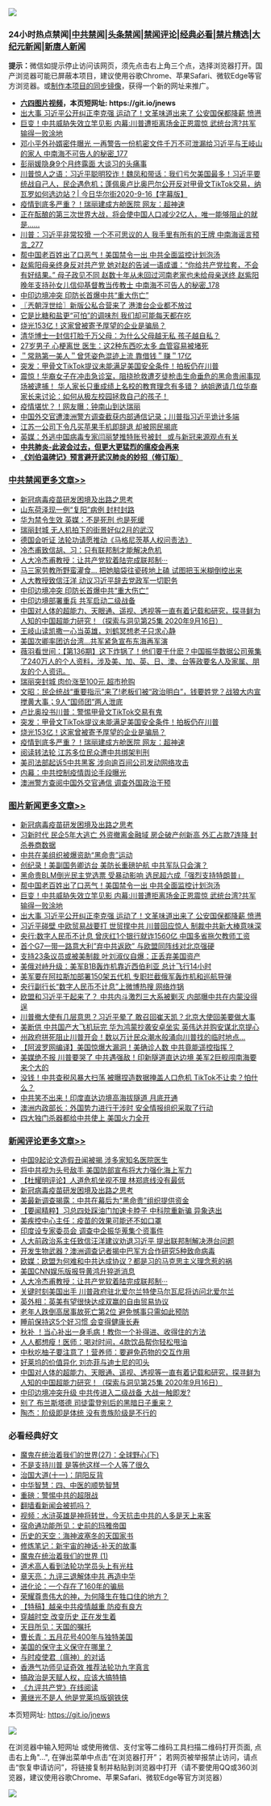 ![](https://raw.githubusercontent.com/fqnews/bnews/master/64photo/fqnews-qr.jpg)

<div id="tt">
<h3>24小时热点禁闻|<a href="#%E4%B8%AD%E5%85%B1%E7%A6%81%E9%97%BB%E6%9B%B4%E5%A4%9A%E6%96%87%E7%AB%A0">中共禁闻</a>|<a href="#%E5%9B%BE%E7%89%87%E6%96%B0%E9%97%BB%E6%9B%B4%E5%A4%9A%E6%96%87%E7%AB%A0">头条禁闻</a>|<a href="#%E6%96%B0%E9%97%BB%E8%AF%84%E8%AE%BA%E6%9B%B4%E5%A4%9A%E6%96%87%E7%AB%A0">禁闻评论|<a href="#%E5%BF%85%E7%9C%8B%E7%BB%8F%E5%85%B8%E5%A5%BD%E6%96%87">经典必看|<a href="/video.md#%E7%A6%81%E7%89%87%E7%B2%BE%E9%80%89">禁片精选</a>|<a href="https://github.com/fqnews/djy/blob/master/gb/nf1351518.md#1">大纪元新闻</a>|<a href="https://github.com/fqnews/ntdtv/blob/master/gb/prog204.md#1">新唐人新闻</a></h3>
<div><b>提示：</b>微信如提示停止访问该网页，须先点击右上角三个点，选择浏览器打开。国产浏览器可能已屏蔽本项目，建议使用谷歌Chrome、苹果Safari、微软Edge等官方浏览器。或<a href="https://github.com/fqnews/bnews/blob/master/%E5%88%B6%E4%BD%9Cgit%E7%A6%81%E9%97%BB%E9%95%9C%E5%83%8F.md">制作本项目的同步镜像</a>，获得一个新的网址来推广。</div>
<ul>
<li><b><a href="http://d1.bdrive.tk/64.mp4" target="_blank">六四图片视频</a>，本页短网址: https://git.io/jnews</b></li>
<li><a href="/topimagenews/20200916/1397636.md">出大事 习近平公开纠正李克强 运动了！文革味道出来了 公安国保都降薪 愤懑</a></li>
<li><a href="/topimagenews/20200917/1397683.md">巨变！中共威胁失效立竿见影 内幕:川普遭拒离场金正恩震惊 武统台湾?共军输得一败涂地</a></li>
<li><a href="/comments/20200917/1397742.md">邓小平外孙婿密件曝光 一再警告一份机密文件千万不可泄漏给习近平与王岐山的家人 中南海不可告人的秘密_177</a></li>
<li><a href="/cnnews/20200917/1397974.md">彭丽媛隐身9个月终露面 大谈习的头痛事</a></li>
<li><a href="/bannedvideo/20200917/1397711.md">川普惊人之语：习近平聪明狡诈！魏凤和带话：我们亏欠美国最多！习近平要统战自己人，民企遇危机；蓬佩奥卢比奥巴尔公开反对甲骨文TikTok交易，纳瓦罗如何选边站？| 今日华尔街2020-9-16【字幕版】</a></li>
<li><a href="/cbnews/20200917/1397786.md">疫情到底多严重？！瑞丽建成方舱医院 网友：超神速</a></li>
<li><a href="/bannedvideo/20200917/1397843.md">正在酝酿的第三次世界大战，将会使中国人口减少2亿人，唯一能够阻止的就是…...</a></li>
<li><a href="/comments/20200917/1397968.md">川普：习近平非常狡猾 一个不可思议的人 我手里有所有的王牌 中南海谣言预言_277</a></li>
<li><a href="/topimagenews/20200917/1398027.md">帮中国老百姓出了口恶气！美国禁令一出 中共全面监控计划泡汤</a></li>
<li><a href="/comments/20200917/1397854.md">赵紫阳母亲终身反对共产党 她对赵的告诫一语成谶：“你给共产党拉套，不会有好结果。” 母子政见不同 赵数十年从未回过河南老家也未给母亲送终 赵紫阳晚年支持孙女儿信仰基督教当传教士 中南海不可告人的秘密_178</a></li>
<li><a href="/cbnews/20200917/1397998.md">中印边境冲突 印防长首爆中共“重大伤亡”</a></li>
<li><a href="/ssgc/20200917/1397776.md">〖兲朝浮世绘〗新版公私合营来了 港澳台企业都不放过</a></li>
<li><a href="/health/20200917/1397811.md">它是比糖和盐更“可怕”的调味剂 我们却可能每天都在吃</a></li>
<li><a href="/cbnews/20200917/1397842.md">烧光153亿！这家曾被寄予厚望的企业是骗局？</a></li>
<li><a href="/lifebaike/20200917/1397826.md">清华博士一封信打脸千万父母：为什么父母越无私 孩子越自私？</a></li>
<li><a href="/health/20200917/1397795.md">27岁男子 心梗离世 医生：这2种东西吃太多 血管容易被堵死</a></li>
<li><a href="/baitai/20200917/1397985.md">＂常熟第一美人＂曾凭姿色混迹上流 靠借钱＂赚＂17亿</a></li>
<li><a href="/cbnews/20200917/1397783.md">突发：甲骨文TikTok提议未能满足美国安全条件！拍板仍在川普</a></li>
<li><a href="/bannedvideo/20200917/1397710.md">震惊！华裔女子在冲击急诊室，阻挠抢救遭歹徒枪击生命垂危的黑命贵闹事现场被逮捕！ 华人家长只重成绩上名校的教育理念有多错？ 纳姐邀请几位华裔家长来讨论：如何从极左校园拯救自己的孩子！</a></li>
<li><a href="/cnnews/20200917/1397781.md">疫情堪忧？！网友曝：钟南山到达瑞丽</a></li>
<li><a href="/bannedvideo/20200916/1397603.md">中国外交官遭澳洲警方调查截获内部通信记录；川普指习近平诡计多端</a></li>
<li><a href="/cnnews/20200917/1397975.md">江苏一公司下令凡买苹果手机即辞退 却被网民揭底</a></li>
<li><a href="/headline/20200917/1397863.md">英媒：外逃中国病毒专家闫丽梦推特账号被封   或与新冠来源观点有关</a></li>
<li><b><a href="/comments/20200211/1275071.md" target="_blank">中共肺炎-此波会过去，但更大更猛烈的瘟疫会再来</a></b></li>
<li><b><a href="/comments/20200207/1272816.md" target="_blank">《刘伯温碑记》预言避开武汉肺炎的妙招（修订版）</a></b></li>
</ul>
</div>

<div class="catlist">
<h3><a href="/cbnews/" target="_blank">中共禁闻</a><span><a href="/cbnews/" target="_blank" rel="nofollow">更多文章>></a></span></h3>
<ul>
<li><a href="/comments/20200917/1029129.md" target="_blank">新冠病毒疫苗研发困境及出路之思考</a></li>
<li><a href="/cbnews/20200917/1398168.md" target="_blank">山东荷泽现一例“复阳”病例 封村封路</a></li>
<li><a href="/cbnews/20200917/1398112.md" target="_blank">华为禁令生效 英媒：不是死刑 也是死缓</a></li>
<li><a href="/cbnews/20200917/1398097.md" target="_blank">瑞丽封城 无人机拍下的街景好似2月的武汉</a></li>
<li><a href="/cbnews/20200917/1398077.md" target="_blank">德国会听证 法轮功请愿推动《马格尼茨基人权问责法》</a></li>
<li><a href="/cbnews/20200917/1029128.md" target="_blank">冷杰甫致信胡、习：只有联邦制才能解决危机</a></li>
<li><a href="/comments/20200917/1273421.md" target="_blank">人大冷杰甫教授：让共产党软着陆完成联邦制···</a></li>
<li><a href="/cbnews/20200917/1398053.md" target="_blank">马三家劳教所野蛮灌食… 把她脑袋往瓷砖地上磕 试图把玉米糊倒控出来</a></li>
<li><a href="/cbnews/20200917/1398034.md" target="_blank">人大教授致信汪洋 动议习近平辞去党政军一切职务</a></li>
<li><a href="/cbnews/20200917/1397998.md" target="_blank">中印边境冲突 印防长首爆中共“重大伤亡”</a></li>
<li><a href="/cbnews/20200917/1397997.md" target="_blank">中印边境部署重兵 共军启动二级战备</a></li>
<li><a href="/comments/20200917/1397918.md" target="_blank">中国对人体的超能力、天眼通、遥视、透视等一直有着记载和研究，探寻鲜为人知的中国超能力研究！（探索与洞见第25集 2020年9月16日）</a></li>
<li><a href="/cbnews/20200917/1397922.md" target="_blank">王岐山读凯撒一心当英雄，刘鹤冥想老子只求心静</a></li>
<li><a href="/cbnews/20200917/1397959.md" target="_blank">美国次卿率团访台湾…共军紧急宣布东海再军演</a></li>
<li><a href="/cbnews/20200917/1397957.md" target="_blank">薇羽看世间：【第136期】这下炸锅了！他们要干什麽？中国振华数据公司蒐集了240万人的个人资料，涉及美、加、英、日、澳、台等政要名人及家属、朋友的个人资讯。</a></li>
<li><a href="/cbnews/20200917/1397921.md" target="_blank">瑞丽突封城 肉价涨至100元 超市抢购</a></li>
<li><a href="/cbnews/20200917/1397875.md" target="_blank">文昭：民企统战“重要指示”来了!老板们被“政治明白”，钱要姓党？战狼大内宣搅黄大事；9人“国师团”两人泄底</a></li>
<li><a href="/cbnews/20200917/1397727.md" target="_blank">卢比奥投书川普：警惕甲骨文TikTok交易有鬼</a></li>
<li><a href="/cbnews/20200917/1397783.md" target="_blank">突发：甲骨文TikTok提议未能满足美国安全条件！拍板仍在川普</a></li>
<li><a href="/cbnews/20200917/1397842.md" target="_blank">烧光153亿！这家曾被寄予厚望的企业是骗局？</a></li>
<li><a href="/cbnews/20200917/1397786.md" target="_blank">疫情到底多严重？！瑞丽建成方舱医院 网友：超神速</a></li>
<li><a href="/cbnews/20200917/1397764.md" target="_blank">阅读转法轮 江苏多位民众遭中共绑架判刑</a></li>
<li><a href="/cbnews/20200917/1397736.md" target="_blank">美司法部起诉5中共黑客 涉向逾百间公司发动网络攻击</a></li>
<li><a href="/cbnews/20200917/1397735.md" target="_blank">内幕：中共控制疫情舆论手段曝光</a></li>
<li><a href="/cbnews/20200916/1397673.md" target="_blank">澳洲警方查阅中国外交官通信 调查外国政治干预</a></li>

</ul>
</div>
<div class="catlist">
<h3><a href="/topimagenews/" target="_blank">图片新闻</a><span><a href="/topimagenews/" target="_blank" rel="nofollow">更多文章>></a></span></h3>
<ul>
<li><a href="/comments/20200917/1029129.md" target="_blank">新冠病毒疫苗研发困境及出路之思考</a></li>
<li><a href="/topimagenews/20200917/1398208.md" target="_blank">习新时代 民企5年大逃亡 外资撤离金融域 房企破产创新高 外汇占款7连降 封杀券商数据</a></li>
<li><a href="/topimagenews/20200917/1398166.md" target="_blank">中共在美组织被爆资助“黑命贵”运动</a></li>
<li><a href="/topimagenews/20200917/1398096.md" target="_blank">创纪录！美副国务卿访台 美防长重磅护航 中共军队只会演？</a></li>
<li><a href="/topimagenews/20200917/1398029.md" target="_blank">黑命贵BLM倒光民主党选票 受暴动影响 选民超六成「强烈支持特朗普」</a></li>
<li><a href="/topimagenews/20200917/1398027.md" target="_blank">帮中国老百姓出了口恶气！美国禁令一出 中共全面监控计划泡汤</a></li>
<li><a href="/topimagenews/20200917/1397683.md" target="_blank">巨变！中共威胁失效立竿见影 内幕:川普遭拒离场金正恩震惊 武统台湾?共军输得一败涂地</a></li>
<li><a href="/topimagenews/20200916/1397636.md" target="_blank">出大事 习近平公开纠正李克强 运动了！文革味道出来了 公安国保都降薪 愤懑</a></li>
<li><a href="/topimagenews/20200916/1397568.md" target="_blank">习近平碰壁 中欧贸易战要打 世贸撑中共 川普回应惊人 制裁中共新大棒意味深</a></li>
<li><a href="/topimagenews/20200916/1397492.md" target="_blank">央行:数字人民币不计息 曾庆红1个银行就诈1560亿 中国多省拖欠教师工资</a></li>
<li><a href="/topimagenews/20200916/1397450.md" target="_blank">首个G7一带一路意大利&#8221;弃中共返欧&#8221; 与欧盟同阵线对北京强硬</a></li>
<li><a href="/topimagenews/20200916/1397396.md" target="_blank">支持23条议员或被美制裁 叶刘淑仪自爆：正丢弃美国资产</a></li>
<li><a href="/topimagenews/20200916/1397395.md" target="_blank">美俄对峙升级：美军B1B轰炸机靠近西伯利亚 总计飞行14小时</a></li>
<li><a href="/topimagenews/20200916/1397334.md" target="_blank">美军要在阿拉斯加部署150架五代机 专职拦截俄军轰炸机和巡航导弹</a></li>
<li><a href="/topimagenews/20200916/1397317.md" target="_blank">央行副行长“数字人民币不计息”上微博热搜 网络炸锅</a></li>
<li><a href="/topimagenews/20200915/1397006.md" target="_blank">欧盟和习近平干起来了？ 中共内斗激烈三大系被剿灭 内部曝中共在内蒙没得逞</a></li>
<li><a href="/topimagenews/20200915/1396933.md" target="_blank">川普撤大使有几层意思？习近平晕了 敢召回崔天凯？北京大使回美要做大事</a></li>
<li><a href="/topimagenews/20200915/1396918.md" target="_blank">美断供 中共国产大飞机玩完 华为鸿蒙抄袭安卓坐实 英伟达并购安谋北京提心</a></li>
<li><a href="/topimagenews/20200915/1396745.md" target="_blank">州政府拼死阻止川普开会！数以万计民众潮水般涌向川普找的临时地点…</a></li>
<li><a href="/topimagenews/20200915/1396667.md" target="_blank">【阿波罗网编译】美国惊爆大漏洞！美确诊人数 中共竟能遥控指挥？</a></li>
<li><a href="/topimagenews/20200915/1396412.md" target="_blank">美媒绝不报 川普要哭了 中共遇强敌！印新隧道直达边境 美军2巨舰闯南海要来个大的</a></li>
<li><a href="/topimagenews/20200914/1396330.md" target="_blank">没钱！中共查税风暴大扫荡 被曝捏造数据掩盖人口危机 TikTok不让卖？怕什么？</a></li>
<li><a href="/topimagenews/20200914/1396110.md" target="_blank">中共笑不出来！印度直达边境高海拔隧道 月底开通</a></li>
<li><a href="/topimagenews/20200914/1395997.md" target="_blank">澳洲内政部长：外国势力进行干涉时 安全情报组织采取了行动</a></li>
<li><a href="/topimagenews/20200914/1395979.md" target="_blank">四大独门杀器都给中共使上 美国火力全开</a></li>

</ul>
</div>
<div class="catlist">
<h3><a href="/comments/" target="_blank">新闻评论</a><span><a href="/comments/" target="_blank" rel="nofollow">更多文章>></a></span></h3>
<ul>
<li><a href="/comments/20200917/1398215.md" target="_blank">中国9起论文造假丑闻被揭 涉多家知名医院医生</a></li>
<li><a href="/comments/20200917/1398214.md" target="_blank">将中共视为头号敌手 美国防部宣布将大力强化海上军力</a></li>
<li><a href="/comments/20200917/1398211.md" target="_blank">【杜耀明评论】人道危机坐视不理 林郑底线没有最低</a></li>
<li><a href="/comments/20200917/1029129.md" target="_blank">新冠病毒疫苗研发困境及出路之思考</a></li>
<li><a href="/comments/20200917/1398174.md" target="_blank">美最新调查揭露：中共在幕后为“黑命贵”组织提供资金</a></li>
<li><a href="/comments/20200917/1398171.md" target="_blank">【要闻精粹】习总四处踩油门加速卡脖子 中科院重新骗 异象迭出</a></li>
<li><a href="/comments/20200917/1398145.md" target="_blank">美疾控中心主任：疫苗的效果可能还不如口罩</a></li>
<li><a href="/comments/20200917/1398144.md" target="_blank">印度设专家委员会 调查中企振华蒐集个资事件</a></li>
<li><a href="/comments/20200917/1398116.md" target="_blank">人大前政治系主任致信汪洋建议劝退习近平 提出联邦制解决港台问题</a></li>
<li><a href="/comments/20200917/1398108.md" target="_blank">开发生物武器？澳洲调查记者揭中巴军方合作研究5种致命病毒</a></li>
<li><a href="/comments/20200917/1398107.md" target="_blank">欧媒：欧盟为何难和中共达成协议？都是习的马克思主义理念惹的祸</a></li>
<li><a href="/comments/20200917/1398090.md" target="_blank">美国CNN娱乐版报导黄鸿升猝逝消息</a></li>
<li><a href="/comments/20200917/1273421.md" target="_blank">人大冷杰甫教授：让共产党软着陆完成联邦制···</a></li>
<li><a href="/comments/20200917/1398045.md" target="_blank">关键时刻美国出手 川普政府驻北爱尔兰特使马尔瓦尼将访问北爱尔兰</a></li>
<li><a href="/comments/20200917/1398044.md" target="_blank">英外相：英美有望很快达成双赢的自由贸易协议</a></li>
<li><a href="/comments/20200917/1398043.md" target="_blank">老年人跌倒高居事故死亡第2位 避免憾事只需如此预防</a></li>
<li><a href="/comments/20200917/1398042.md" target="_blank">睡前保持这5个好习惯 会变得健康长寿</a></li>
<li><a href="/comments/20200917/1398041.md" target="_blank">秋补 ！当心补出一身毛病！教你一个补得进、收得住的方法</a></li>
<li><a href="/comments/20200917/1398040.md" target="_blank">人人都想瘦！医师：喝对时间，4款饮品帮你轻松甩油</a></li>
<li><a href="/comments/20200917/1398039.md" target="_blank">中秋吃柚子要注意了！营养师：要避免药物的交互作用</a></li>
<li><a href="/comments/20200917/1398003.md" target="_blank">好莱坞的价值异化 刘亦菲与迪士尼的叩头</a></li>
<li><a href="/comments/20200917/1397918.md" target="_blank">中国对人体的超能力、天眼通、遥视、透视等一直有着记载和研究，探寻鲜为人知的中国超能力研究！（探索与洞见第25集 2020年9月16日）</a></li>
<li><a href="/comments/20200917/1397979.md" target="_blank">中印边境冲突升级 中共传进入二级战备 大战一触即发?</a></li>
<li><a href="/comments/20200917/1397973.md" target="_blank">别了 布兰斯塔德 司徒雷登别后的黑暗日子重来？</a></li>
<li><a href="/comments/20200917/1397972.md" target="_blank">陶杰：阶级即是体统 没有贵族阶级是不行的</a></li>

</ul>
</div>

<div class="catlist">
<h3>必看经典好文</h3>
<ul>
<li><a href="/comments/20181224/1052333.md" target="_blank">魔鬼在统治着我们的世界(27)：全球野心(下)</a></li>
<li><a href="/comments/20200716/1361654.md" target="_blank">不是支持川普 是等他这样一个人等了很久</a></li>
<li><a href="/cbnews/20180317/915893.md" target="_blank">治国大道(十一)：阴阳反背</a></li>
<li><a href="/comments/20200605/783247.md" target="_blank">中华智慧：四、中医的顺势智慧</a></li>
<li><a href="/comments/20200717/1362287.md" target="_blank">重磅：警惕中共的超限战</a></li>
<li><a href="/fanqiang/20200616/1345793.md" target="_blank">翻墙看新闻会被抓吗？</a></li>
<li><a href="/comments/20200623/1273653.md" target="_blank">视频：水浒英雄是神将转世，今天抗击中共的人多是天上来客</a></li>
<li><a href="/cbnews/20180711/970353.md" target="_blank">宿命通功能所见：史前的玛雅帝国</a></li>
<li><a href="/tculture/xiulian/20170318/732480.md" target="_blank">历史的天空：海神波塞冬的天国家书</a></li>
<li><a href="/comments/20190418/1115565.md" target="_blank">修炼笔记：新宇宙的神话-补天的故事</a></li>
<li><a href="/topimagenews/20180519/944624.md" target="_blank">魔鬼在统治着我们的世界 (1)</a></li>
<li><a href="/comments/20200227/1284657.md" target="_blank">道术高人看到法轮功学员头上有光柱</a></li>
<li><a href="/comments/20131119/1029445.md" target="_blank">章天亮：九评三退解体中共 再造中华</a></li>
<li><a href="/comments/20200907/1392278.md" target="_blank">进化论：一个存在了160年的骗局</a></li>
<li><a href="/comments/20200618/1346830.md" target="_blank">荣耀尊贵伟大的神，为何降生在牲口住的地方？</a></li>
<li><a href="/comments/20200424/1318689.md" target="_blank">【特稿】越亲中共疫情越重 防疫有良方</a></li>
<li><a href="/comments/20200626/1259925.md" target="_blank">穿越时空 改变历史 正在发生着</a></li>
<li><a href="/tculture/20180919/1000196.md" target="_blank">天目所见：天国的嘱托</a></li>
<li><a href="/comments/20200713/1359796.md" target="_blank">曹长青：五月花号400年与独特美国</a></li>
<li><a href="/lifebaike/20200520/1331379.md" target="_blank">美国的保守主义保守在哪里？</a></li>
<li><a href="/comments/20200327/1301424.md" target="_blank">与时疫使君（瘟神）的对话</a></li>
<li><a href="/comments/20200517/1330064.md" target="_blank">香港气功师见证奇效 推荐法轮功九字真言</a></li>
<li><a href="/comments/20200814/1379994.md" target="_blank">搞政治是天赋人权，应该大搞特搞</a></li>
<li><a href="/bookonline/20131116/201057.md" target="_blank">《九评共产党》在线阅读</a></li>
<li><a href="/lifebaike/20190522/1131765.md" target="_blank">黄继光不是人 他是党莱坞版钢铁侠</a></li>

</ul>
</div>

本页短网址: https://git.io/jnews

![](https://raw.githubusercontent.com/fqnews/bnews/master/64photo/fqnews-qr.jpg)

在浏览器中输入短网址 或使用微信、支付宝等二维码工具扫描二维码打开页面, 点击右上角"...", 在弹出菜单中点击“在浏览器打开”； 若网页被举报禁止访问，请点击“恢复申请访问”，将链接复制并粘贴到浏览器中打开（请不要使用QQ或360浏览器，建议使用谷歌Chrome、苹果Safari、微软Edge等官方浏览器）

![](https://raw.githubusercontent.com/fqnews/bnews/master/64photo/wx.jpg)